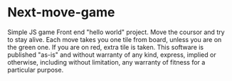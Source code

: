 # Next-move-game
 Simple JS game
 Front end "hello world" project. Move the coursor and try to stay alive. Each move takes you one tile from board, unless you are on the green one. If you are on red, extra tile is taken.
This software is published "as-is" and without warranty of any kind, express, implied or otherwise, including without limitation, any warranty of fitness for a particular purpose.
